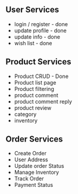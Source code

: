 ## User Services

- login / register - done
- update profile - done
- update info - done
- wish list - done

## Product Services

- Product CRUD - Done
- Product list page
- Product filtering
- product comment
- product comment reply
- product review
- category
- inventory

## Order Services

- Create Order
- User Address
- Update order Status
- Manage Inventory
- Track Order
- Payment Status
